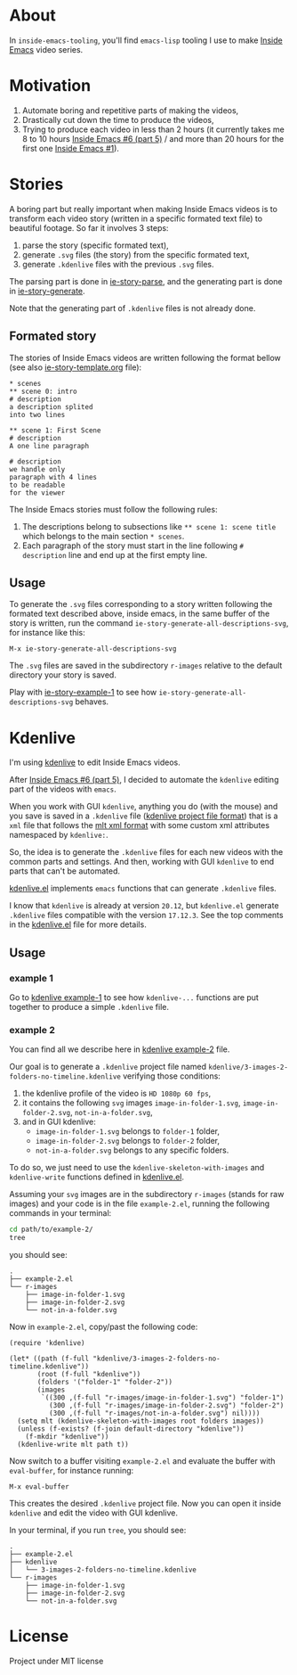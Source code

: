 # About

In `inside-emacs-tooling`, you'll find `emacs-lisp` tooling
I use to make [Inside Emacs](https://www.youtube.com/channel/UCQCrbWOFRmFYqoeou0Qv3Kg)
video series.

# Motivation

1. Automate boring and repetitive parts of making the videos,
2. Drastically cut down the time to produce the videos,
3. Trying to produce each video in less than 2 hours (it currently
   takes me 8 to 10 hours [Inside Emacs #6 (part 5)](https://www.youtube.com/watch?v=w4wxGOijyZs)
   / and more than 20 hours for the first one [Inside Emacs #1](https://www.youtube.com/watch?v=F1IXixEhQwk)).

# Stories

A boring part but really important when making Inside Emacs videos
is to transform each video story (written in a specific formated text
file) to beautiful footage.  So far it involves 3 steps:
1. parse the story (specific formated text),
2. generate `.svg` files (the story) from the specific
   formated text,
3. generate `.kdenlive` files with the previous `.svg` files.

The parsing part is done in
[ie-story-parse](./ie-story/ie-story-parse.el),
and the generating part is done in
[ie-story-generate](./ie-story/ie-story-generate.el).

Note that the generating part of `.kdenlive` files is not already done.

## Formated story

The stories of Inside Emacs videos are written following
the format bellow (see also
[ie-story-template.org](./ie-story/ie-story-template.org) file):

```text
* scenes
** scene 0: intro
# description
a description splited
into two lines

** scene 1: First Scene
# description
A one line paragraph

# description
we handle only
paragraph with 4 lines
to be readable
for the viewer
```

The Inside Emacs stories must follow the following rules:
1. The descriptions belong to subsections like `** scene 1: scene title`
   which belongs to the main section `* scenes`.
2. Each paragraph of the story must start in the line following
  `# description` line and end up at the first empty line.

## Usage

To generate the `.svg` files corresponding to a story written
following the formated text described above, inside emacs, in the same
buffer of the story is written, run the command
`ie-story-generate-all-descriptions-svg`, for instance like this:

```
M-x ie-story-generate-all-descriptions-svg
```

The `.svg` files are saved in the subdirectory `r-images` relative to
the default directory your story is saved.

Play with
[ie-story-example-1](./ie-story/examples/example-1/ie-story-example-1.org)
to see how `ie-story-generate-all-descriptions-svg` behaves.

# Kdenlive

I'm using [kdenlive](https://kdenlive.org/en/) to edit Inside Emacs
videos.

After [Inside Emacs #6 (part 5)](https://www.youtube.com/watch?v=w4wxGOijyZs),
I decided to automate the `kdenlive` editing part of the videos with `emacs`.

When you work with GUI `kdenlive`, anything you do (with the mouse)
and you save is saved in a `.kdenlive` file
([kdenlive project file format](https://kdenlive.org/en/project/kdenlive-project-file-format/))
that is a `xml` file that follows the [mlt xml format](https://www.mltframework.org/docs/mltxml/)
with some custom xml attributes namespaced by `kdenlive:`.

So, the idea is to generate the `.kdenlive` files for each new videos
with the common parts and settings.  And then, working with GUI
`kdenlive` to end parts that can't be automated.

[kdenlive.el](./kdenlive/kdenlive.el) implements `emacs` functions that
can generate `.kdenlive` files.

I know that `kdenlive` is already at version `20.12`, but `kdenlive.el`
generate `.kdenlive` files compatible with the version `17.12.3`.
See the top comments in the [kdenlive.el](./kdenlive/kdenlive.el)
file for more details.

## Usage

### example 1

Go to [kdenlive example-1](./kdenlive/examples/example-1/example-1.el)
to see how `kdenlive-...` functions are put together to produce
a simple `.kdenlive` file.

### example 2

You can find all we describe here in [kdenlive
example-2](./kdenlive/examples/example-2/example-2.el) file.

Our goal is to generate a `.kdenlive` project file named
`kdenlive/3-images-2-folders-no-timeline.kdenlive` verifying those
conditions:
1. the kdenlive profile of the video is `HD 1080p 60 fps`,
2. it contains the following `svg` images `image-in-folder-1.svg`,
   `image-in-folder-2.svg`, `not-in-a-folder.svg`,
3. and in GUI kdenlive:
   - `image-in-folder-1.svg` belongs to `folder-1` folder,
   - `image-in-folder-2.svg` belongs to `folder-2` folder,
   - `not-in-a-folder.svg` belongs to any specific folders.

To do so, we just need to use the `kdenlive-skeleton-with-images` and
`kdenlive-write` functions defined in
[kdenlive.el](./kdenlive/kdenlive.el).

Assuming your `svg` images are in the subdirectory `r-images` (stands
for raw images) and your code is in the file `example-2.el`, running
the following commands in your terminal:

```bash
cd path/to/example-2/
tree
```

you should see:

```
.
├── example-2.el
└── r-images
    ├── image-in-folder-1.svg
    ├── image-in-folder-2.svg
    └── not-in-a-folder.svg
```

Now in `example-2.el`, copy/past the following code:

```elisp
(require 'kdenlive)

(let* ((path (f-full "kdenlive/3-images-2-folders-no-timeline.kdenlive"))
       (root (f-full "kdenlive"))
       (folders '("folder-1" "folder-2"))
       (images
        `((300 ,(f-full "r-images/image-in-folder-1.svg") "folder-1")
          (300 ,(f-full "r-images/image-in-folder-2.svg") "folder-2")
          (300 ,(f-full "r-images/not-in-a-folder.svg") nil))))
  (setq mlt (kdenlive-skeleton-with-images root folders images))
  (unless (f-exists? (f-join default-directory "kdenlive"))
    (f-mkdir "kdenlive"))
  (kdenlive-write mlt path t))

```

Now switch to a buffer visiting `example-2.el` and evaluate the buffer
with `eval-buffer`, for instance running:

```
M-x eval-buffer
```

This creates the desired `.kdenlive` project file.  Now you can
open it inside `kdenlive` and edit the video with GUI kdenlive.

In your terminal, if you run `tree`, you should see:

```
.
├── example-2.el
├── kdenlive
│   └── 3-images-2-folders-no-timeline.kdenlive
└── r-images
    ├── image-in-folder-1.svg
    ├── image-in-folder-2.svg
    └── not-in-a-folder.svg
```

# License

Project under MIT license

